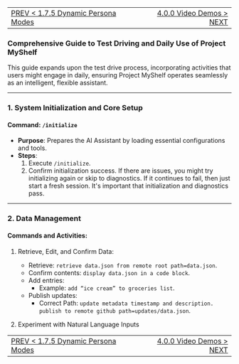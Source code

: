 <TABLE width="100%"><TR><TD align="left"><a href="‐-1.7.5-Dynamic-Persona-Modes.md">PREV < 1.7.5 Dynamic Persona Modes</a></TD><TD align="right"><a href="‐-4.0.0-Video-Demos.md">4.0.0 Video Demos > NEXT</a></TD></TR></TABLE>


### **Comprehensive Guide to Test Driving and Daily Use of Project MyShelf**

This guide expands upon the test drive process, incorporating activities that users might engage in daily, ensuring Project MyShelf operates seamlessly as an intelligent, flexible assistant.

---

### **1. System Initialization and Core Setup**
#### **Command**: `/initialize`
- **Purpose**: Prepares the AI Assistant by loading essential configurations and tools.
- **Steps**:
  1. Execute `/initialize`.
  2. Confirm initialization success. If there are issues, you might try initializing again or skip to diagnostics. If it continues to fail, then just start a fresh session. It's important that initialization and diagnostics pass.

---

### **2. Data Management**
#### **Commands and Activities**:
1. Retrieve, Edit, and Confirm Data:
   - Retrieve: `retrieve data.json from remote root path=data.json`.
   - Confirm contents: `display data.json in a code block`.
   - Add entries:
     - Example: `add “ice cream” to groceries list`.
   - Publish updates:
     - Correct Path: `update metadata timestamp and description. publish to remote github path=updates/data.json`.

2. Experiment with Natural Language Inputs




<TABLE width="100%"><TR><TD align="left"><a href="‐-1.7.5-Dynamic-Persona-Modes.md">PREV < 1.7.5 Dynamic Persona Modes</a></TD><TD align="right"><a href="‐-4.0.0-Video-Demos.md">4.0.0 Video Demos > NEXT</a></TD></TR></TABLE>